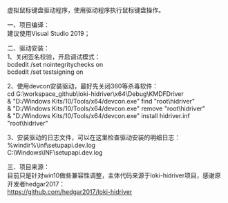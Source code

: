 虚拟鼠标键盘驱动程序，使用驱动程序执行鼠标键盘操作。</br>


一、项目编译：</br>
建议使用Visual Studio 2019；</br>


二、驱动安装：</br>
1、关闭签名校验，开启调试模式：</br>
bcdedit /set nointegritychecks on</br>
bcdedit /set testsigning on</br>

2、使用devcon安装驱动，最好先关闭360等杀毒软件：</br>
cd G:\workspace_github\loki-hidriver\x64\Debug\KMDFDriver</br>
& "D:/Windows Kits/10/Tools/x64/devcon.exe" find "root\hidriver"</br>
& "D:/Windows Kits/10/Tools/x64/devcon.exe" remove "root\hidriver"</br>
& "D:/Windows Kits/10/Tools/x64/devcon.exe" install hidriver.inf "root\hidriver"</br>

3、安装驱动的日志文件，可以在这里检查驱动安装的明细日志：</br>
%windir%\\inf\\setupapi.dev.log</br>
C:\Windows\INF\setupapi.dev.log</br>


三、项目来源：</br>
目前只是针对win10做些兼容性调整，主体代码来源于loki-hidriver项目，感谢原开发者hedgar2017：</br>
https://github.com/hedgar2017/loki-hidriver</br>

